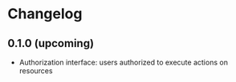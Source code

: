 # Changelog

## 0.1.0 (upcoming)

* Authorization interface: users authorized to execute actions on resources
